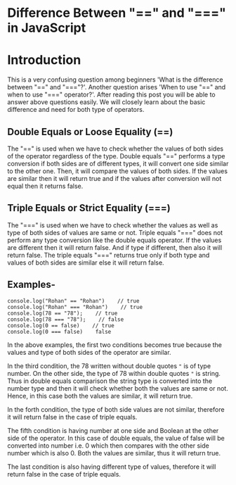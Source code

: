 # Difference Between "==" and "===" in JavaScript

# Introduction
This is a very confusing question among beginners 'What is the difference between "==" and "==="?'. Another question arises 'When to use "==" and when to use "===" operator?'. After reading this post you will be able to answer above questions easily. We will closely learn about the basic difference and need for both type of operators.

## Double Equals or Loose Equality (==)
The "==" is used when we have to check whether the values of both sides of the operator regardless of the type. Double equals "==" performs a type conversion if both sides are of different types, it will convert one side similar to the other one. Then, it will compare the values of both sides. If the values are similar then it will return true and if the values after conversion will not equal then it returns false.

## Triple Equals or Strict Equality (===)
The "===" is used when we have to check whether the values as well as type of both sides of values are same or not. Triple equals "===" does not perform any type conversion like the double equals operator. If the values are different then it will return false. And if type if different, then also it will return false. The triple equals "===" returns true only if both type and values of both sides are similar else it will return false.

## Examples-

```
console.log("Rohan" == "Rohan")    // true
console.log("Rohan" === "Rohan")    // true
console.log(78 == "78");    // true
console.log(78 === "78");    // false
console.log(0 == false)    // true
console.log(0 === false)    false
```

In the above examples, the first two conditions becomes true because the values and type of both sides of the operator are similar.

In the third condition, the 78 written without double quotes `"` is of type number. On the other side, the type of 78 within double quotes `"` is string. Thus in double equals comparison the string type is converted into the number type and then it will check whether both the values are same or not. Hence, in this case both the values are similar, it will return true.

In the forth condition, the type of both side values are not similar, therefore it will return false in the case of triple equals. 

The fifth condition is having number at one side and Boolean at the other side of the operator. In this case of double equals, the value of false will be converted into number i.e. 0 which then compares with the other side number which is also 0. Both the values are similar, thus it will return true.

The last condition is also having different type of values, therefore it will return false in the case of triple equals.
